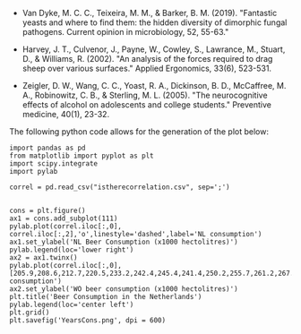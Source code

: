 - Van Dyke, M. C. C., Teixeira, M. M., & Barker, B. M. (2019). 
"Fantastic yeasts and where to find them: the hidden diversity of dimorphic fungal pathogens. Current opinion in microbiology, 52, 55-63."

- Harvey, J. T., Culvenor, J., Payne, W., Cowley, S., Lawrance, M., Stuart, D., & Williams, R. (2002). 
"An analysis of the forces required to drag sheep over various surfaces." 
Applied Ergonomics, 33(6), 523-531.

- Zeigler, D. W., Wang, C. C., Yoast, R. A., Dickinson, B. D., McCaffree, M. A., Robinowitz, C. B., & Sterling, M. L. (2005). 
"The neurocognitive effects of alcohol on adolescents and college students."
Preventive medicine, 40(1), 23-32.


The following python code allows for the generation of the plot below:

```(python)
import pandas as pd
from matplotlib import pyplot as plt
import scipy.integrate
import pylab 

correl = pd.read_csv("istherecorrelation.csv", sep=';')


cons = plt.figure()
ax1 = cons.add_subplot(111)
pylab.plot(correl.iloc[:,0], correl.iloc[:,2],'o',linestyle='dashed',label='NL consumption')
ax1.set_ylabel('NL Beer Consumption (x1000 hectolitres)')
pylab.legend(loc='lower right')
ax2 = ax1.twinx()
pylab.plot(correl.iloc[:,0], [205.9,208.6,212.7,220.5,233.2,242.4,245.4,241.4,250.2,255.7,261.2,267.9,280.1],'o',color='r',linestyle='dashed',label='WO consumption')
ax2.set_ylabel('WO beer consumption (x1000 hectolitres)')
plt.title('Beer Consumption in the Netherlands')
pylab.legend(loc='center left')
plt.grid()
plt.savefig('YearsCons.png', dpi = 600)
```



